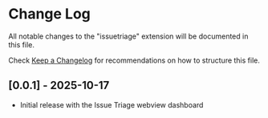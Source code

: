 # Change Log

All notable changes to the "issuetriage" extension will be documented in this file.

Check [Keep a Changelog](http://keepachangelog.com/) for recommendations on how to structure this file.

## [0.0.1] - 2025-10-17

- Initial release with the Issue Triage webview dashboard